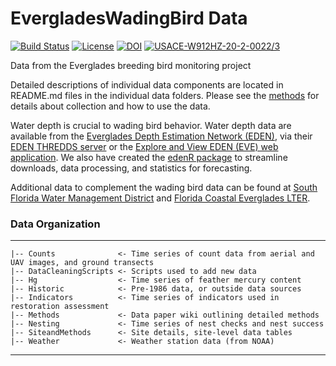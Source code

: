 # EvergladesWadingBird Data
<!-- badges: start -->
[![Build Status](https://github.com/weecology/EvergladesWadingBird/actions/workflows/main.yml/badge.svg)](https://github.com/weecology/EvergladesWadingBird/actions/workflows/main.yml)
[![License](http://i.creativecommons.org/p/zero/1.0/88x31.png)](https://raw.githubusercontent.com/weecology/PortalData/main/LICENSE)
[![DOI](https://zenodo.org/badge/DOI/10.5281/zenodo.7734553.svg)](https://doi.org/10.5281/zenodo.7734553)
[![USACE-W912HZ-20-2-0022/3](https://img.shields.io/badge/USACE-W912HZ--20--2--0022%2F3-blue)](https://www.saj.usace.army.mil/Missions/Environmental/Ecosystem-Restoration/)

<!-- badges: end -->

Data from the Everglades breeding bird monitoring project

Detailed descriptions of individual data components are located in README.md files in the individual data folders. Please see the [methods](https://everglades-wading-bird-data.netlify.app/) for details about collection and how to use the data.

Water depth is crucial to wading bird behavior. Water depth data are available from the [Everglades Depth Estimation Network (EDEN)](http://sofia.usgs.gov/eden), via their [EDEN THREDDS server](http://sflthredds.er.usgs.gov/) or the [Explore and View EDEN (EVE) web application](https://sofia.usgs.gov/eden/eve/). We also have created the [edenR package](https://github.com/weecology/edenR) to streamline downloads, data processing, and statistics for forecasting.

Additional data to complement the wading bird data can be found at [South Florida Water Management District](https://www.sfwmd.gov/) and [Florida Coastal Everglades LTER](http://fcelter.fiu.edu/).

### Data Organization
------------
    |-- Counts              <- Time series of count data from aerial and UAV images, and ground transects
    |-- DataCleaningScripts <- Scripts used to add new data
    |-- Hg                  <- Time series of feather mercury content
    |-- Historic            <- Pre-1986 data, or outside data sources
    |-- Indicators          <- Time series of indicators used in restoration assessment
    |-- Methods             <- Data paper wiki outlining detailed methods
    |-- Nesting             <- Time series of nest checks and nest success
    |-- SiteandMethods      <- Site details, site-level data tables
    |-- Weather             <- Weather station data (from NOAA)
--------
